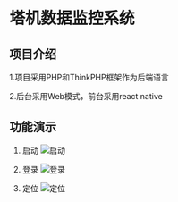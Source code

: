 # 塔机数据监控系统
## 项目介绍
1.项目采用PHP和ThinkPHP框架作为后端语言

2.后台采用Web模式，前台采用react native

## 功能演示
1. 启动
![启动](/path/to/img.jpg)

2. 登录
![登录](/path/to/img.jpg)

3. 定位
![定位](/path/to/img.jpg)
